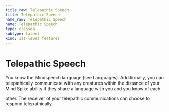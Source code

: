 ```yaml
---
title_raw: Telepathic Speech
title: Telepathic Speech
name_raw: Telepathic Speech
name: Telepathic Speech
type: classes
subtype: talent
kind: 1st-level features
---
```


# Telepathic Speech

You know the Mindspeech language (see Languages). Additionally, you can telepathically communicate with any creatures within the distance of your Mind Spike ability if they share a language with you and you know of each

other. The receiver of your telepathic communications can choose to respond telepathically.
